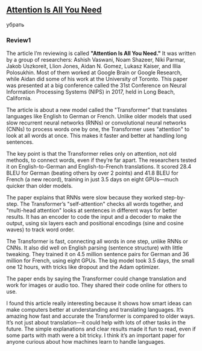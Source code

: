 ## [Attention Is All You Need](https://arxiv.org/pdf/1706.03762)
убрать

### Review1

The article I’m reviewing is called **"Attention Is All You Need."** It was written by a group of researchers: Ashish Vaswani, Noam Shazeer, Niki Parmar, Jakob Uszkoreit, Llion Jones, Aidan N. Gomez, Lukasz Kaiser, and Illia Polosukhin. Most of them worked at Google Brain or Google Research, while Aidan did some of his work at the University of Toronto. This paper was presented at a big conference called the 31st Conference on Neural Information Processing Systems (NIPS) in 2017, held in Long Beach, California.

The article is about a new model called the "Transformer" that translates languages like English to German or French. Unlike older models that used slow recurrent neural networks (RNNs) or convolutional neural networks (CNNs) to process words one by one, the Transformer uses "attention" to look at all words at once. This makes it faster and better at handling long sentences.

The key point is that the Transformer relies only on attention, not old methods, to connect words, even if they’re far apart. The researchers tested it on English-to-German and English-to-French translations. It scored 28.4 BLEU for German (beating others by over 2 points) and 41.8 BLEU for French (a new record), training in just 3.5 days on eight GPUs—much quicker than older models.

The paper explains that RNNs were slow because they worked step-by-step. The Transformer’s "self-attention" checks all words together, and "multi-head attention" looks at sentences in different ways for better results. It has an encoder to code the input and a decoder to make the output, using six layers each and positional encodings (sine and cosine waves) to track word order.

The Transformer is fast, connecting all words in one step, unlike RNNs or CNNs. It also did well on English parsing (sentence structure) with little tweaking. They trained it on 4.5 million sentence pairs for German and 36 million for French, using eight GPUs. The big model took 3.5 days, the small one 12 hours, with tricks like dropout and the Adam optimizer.

The paper ends by saying the Transformer could change translation and work for images or audio too. They shared their code online for others to use.

I found this article really interesting because it shows how smart ideas can make computers better at understanding and translating languages. It’s amazing how fast and accurate the Transformer is compared to older ways. It’s not just about translation—it could help with lots of other tasks in the future. The simple explanations and clear results made it fun to read, even if some parts with math were a bit tricky. I think it’s an important paper for anyone curious about how machines learn to handle languages.